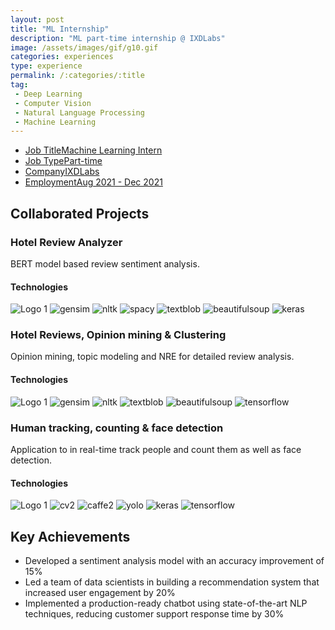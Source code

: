 ```yaml
---
layout: post
title: "ML Internship"
description: "ML part-time internship @ IXDLabs"
image: /assets/images/gif/g10.gif
categories: experiences
type: experience
permalink: /:categories/:title
tag:
 - Deep Learning
 - Computer Vision
 - Natural Language Processing
 - Machine Learning
---
```


<div id="main">
	<section id='second'>
		<div class="inner no-padding">
            <div class="tag-container">
                    <ul class="actions">
                        <li><a href="#" class="button special small disable">Job Title</a><a href="#" class="button small disable">Machine Learning Intern</a></li>
                        <li><a href="#" class="button special small disable">Job Type</a><a href="#" class="button small disable">Part-time</a></li>
                        <li><a href="#" class="button special small disable">Company</a><a href="#" class="button small disable">IXDLabs</a></li>
                        <li><a href="#" class="button special small disable">Employment</a><a href="#" class="button small disable">Aug 2021 - Dec 2021</a></li>
                    </ul>
            </div>
			<!-- <div>
				<h2>Description</h2>
				<p> As a Machine Learning Engineer at XYZ Tech Solutions, I lead the development of machine learning models for natural language processing tasks. My responsibilities include data preprocessing, model development, and performance optimization. I collaborate with cross-functional teams to implement ML solutions for various projects.</p>
			</div> -->
		</div>
	</section>
	<section id='third'>
		<div class="inner no-padding">
			<div>
				<h2>Collaborated Projects</h2>
				<div>
					<h3>Hotel Review Analyzer</h3>
					<p>BERT model based review sentiment analysis.</p>
					<div class="row">
						<div class="6u 12u$(small)">
							<h4>Technologies</h4>
							<div class='logos-container'>
								<img src="{% link /assets/images/logos/python.png %}" alt="Logo 1" class="logos">
								<img src="{% link /assets/images/logos/gensim.png %}" alt="gensim" class="logos">
								<img src="{% link /assets/images/logos/nltk.png %}" alt="nltk" class="logos">
								<img src="{% link /assets/images/logos/spacy.png %}" alt="spacy" class="logos">
								<img src="{% link /assets/images/logos/textblob.png %}" alt="textblob" class="logos">
								<img src="{% link /assets/images/logos/beautifulsoup.png %}" alt="beautifulsoup" class="logos">
								<img src="{% link /assets/images/logos/keras.png %}" alt="keras" class="logos">
							</div>
						</div>
						<!-- <div class="6u$ 12u$(small) ">
							<h4>Methodologies</h4>
							<p><a href="#" class="button small disable">REST API development</a> <a href="#" class="button small disable">DBMS</a><a href="#" class="button small disable">Micor-services architecture</a></p>
						</div> -->
					</div>
				</div>
				<div>
					<h3>Hotel Reviews, Opinion mining & Clustering</h3>
					<p>Opinion mining, topic modeling and NRE for detailed review analysis.</p>
					<div class="row">
						<div class="6u 12u$(small)">
							<h4>Technologies</h4>
							<div class='logos-container'>
								<img src="{% link /assets/images/logos/python.png %}" alt="Logo 1" class="logos">
								<img src="{% link /assets/images/logos/gensim.png %}" alt="gensim" class="logos">
								<img src="{% link /assets/images/logos/nltk.png %}" alt="nltk" class="logos">
								<img src="{% link /assets/images/logos/textblob.png %}" alt="textblob" class="logos">
								<img src="{% link /assets/images/logos/beautifulsoup.png %}" alt="beautifulsoup" class="logos">
								<img src="{% link /assets/images/logos/tensorflow.png %}" alt="tensorflow" class="logos">
							</div>
						</div>
						<!-- <div class="6u$ 12u$(small) ">
							<h4>Methodologies</h4>
							<p><a href="#" class="button small disable">REST API development</a> <a href="#" class="button small disable">DBMS</a><a href="#" class="button small disable">Micor-services architecture</a></p>
						</div> -->
					</div>
				</div>
				<div>
					<h3>Human tracking, counting & face detection</h3>
					<p>Application to in real-time track people and count them as well as face detection.</p>
					<div class="row">
						<div class="6u 12u$(small)">
							<h4>Technologies</h4>
							<div class='logos-container'>
								<img src="{% link /assets/images/logos/python.png %}" alt="Logo 1" class="logos">
								<img src="{% link /assets/images/logos/cv2.png %}" alt="cv2" class="logos">
								<img src="{% link /assets/images/logos/caffe2.png %}" alt="caffe2" class="logos">
								<img src="{% link /assets/images/logos/yolo.png %}" alt="yolo" class="logos">
								<img src="{% link /assets/images/logos/keras.png %}" alt="keras" class="logos">
								<img src="{% link /assets/images/logos/tensorflow.png %}" alt="tensorflow" class="logos">
							</div>
						</div>
						<!-- <div class="6u$ 12u$(small) ">
							<h4>Methodologies</h4>
							<p><a href="#" class="button small disable">REST API development</a> <a href="#" class="button small disable">DBMS</a><a href="#" class="button small disable">Micor-services architecture</a></p>
						</div> -->
					</div>
				</div>
			</div>
			<div>
				<h2>Key Achievements</h2>
                <ul class='fa-ul'>
                    <li><i class="fa-li fa fa-check-square"></i>Developed a sentiment analysis model with an accuracy improvement of 15%</li>
                    <li><i class="fa-li fa fa-check-square"></i>Led a team of data scientists in building a recommendation system that increased user engagement by 20%</li>
                    <li><i class="fa-li fa fa-check-square"></i>Implemented a production-ready chatbot using state-of-the-art NLP techniques, reducing customer support response time by 30%</li>
                </ul>
			</div>
		</div>
	</section>
</div>
